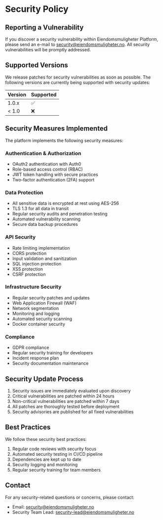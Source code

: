 # Security Policy

## Reporting a Vulnerability

If you discover a security vulnerability within Eiendomsmuligheter Platform, please send an e-mail to security@eiendomsmuligheter.no. All security vulnerabilities will be promptly addressed.

## Supported Versions

We release patches for security vulnerabilities as soon as possible. The following versions are currently being supported with security updates:

| Version | Supported          |
| ------- | ------------------ |
| 1.0.x   | :white_check_mark: |
| < 1.0   | :x:                |

## Security Measures Implemented

The platform implements the following security measures:

### Authentication & Authorization
- OAuth2 authentication with Auth0
- Role-based access control (RBAC)
- JWT token handling with secure practices
- Two-factor authentication (2FA) support

### Data Protection
- All sensitive data is encrypted at rest using AES-256
- TLS 1.3 for all data in transit
- Regular security audits and penetration testing
- Automated vulnerability scanning
- Secure data backup procedures

### API Security
- Rate limiting implementation
- CORS protection
- Input validation and sanitization
- SQL injection protection
- XSS protection
- CSRF protection

### Infrastructure Security
- Regular security patches and updates
- Web Application Firewall (WAF)
- Network segmentation
- Monitoring and logging
- Automated security scanning
- Docker container security

### Compliance
- GDPR compliance
- Regular security training for developers
- Incident response plan
- Security documentation maintenance

## Security Update Process

1. Security issues are immediately evaluated upon discovery
2. Critical vulnerabilities are patched within 24 hours
3. Non-critical vulnerabilities are patched within 7 days
4. All patches are thoroughly tested before deployment
5. Security advisories are published for all fixed vulnerabilities

## Best Practices

We follow these security best practices:

1. Regular code reviews with security focus
2. Automated security testing in CI/CD pipeline
3. Dependencies are kept up to date
4. Security logging and monitoring
5. Regular security training for team members

## Contact

For any security-related questions or concerns, please contact:
- Email: security@eiendomsmuligheter.no
- Security Team Lead: security-lead@eiendomsmuligheter.no